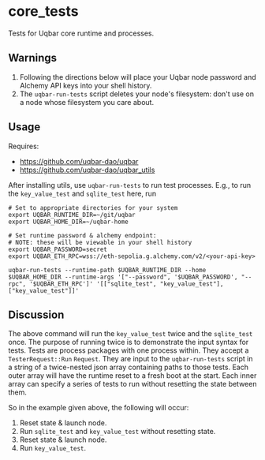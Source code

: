 # core_tests

Tests for Uqbar core runtime and processes.

## Warnings

1. Following the directions below will place your Uqbar node password and Alchemy API keys into your shell history.
2. The `uqbar-run-tests` script deletes your node's filesystem: don't use on a node whose filesystem you care about.

## Usage

Requires:
* https://github.com/uqbar-dao/uqbar
* https://github.com/uqbar-dao/uqbar_utils

After installing utils, use `uqbar-run-tests` to run test processes.
E.g., to run the `key_value_test` and `sqlite_test` here, run

```
# Set to appropriate directories for your system
export UQBAR_RUNTIME_DIR=~/git/uqbar
export UQBAR_HOME_DIR=~/uqbar-home

# Set runtime password & alchemy endpoint:
# NOTE: these will be viewable in your shell history
export UQBAR_PASSWORD=secret
export UQBAR_ETH_RPC=wss://eth-sepolia.g.alchemy.com/v2/<your-api-key>

uqbar-run-tests --runtime-path $UQBAR_RUNTIME_DIR --home $UQBAR_HOME_DIR --runtime-args '["--password", '$UQBAR_PASSWORD', "--rpc", '$UQBAR_ETH_RPC']' '[["sqlite_test", "key_value_test"], ["key_value_test"]]'
```

## Discussion

The above command will run the `key_value_test` twice and the `sqlite_test` once.
The purpose of running twice is to demonstrate the input syntax for tests.
Tests are process packages with one process within.
They accept a `TesterRequest::Run` `Request`.
They are input to the `uqbar-run-tests` script in a string of a twice-nested json array containing paths to those tests.
Each outer array will have the runtime reset to a fresh boot at the start.
Each inner array can specify a series of tests to run without resetting the state between them.

So in the example given above, the following will occur:
1. Reset state & launch node.
2. Run `sqlite_test` and `key_value_test` without resetting state.
3. Reset state & launch node.
4. Run `key_value_test`.
